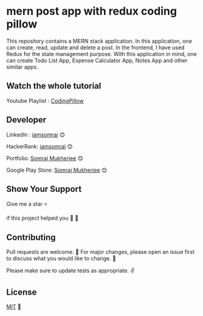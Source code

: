 # mern post app with redux coding pillow

This repository contains a MERN stack application. In this application, one can create, read, update and delete a post. In the frontend, I have used Redux for the state management purpose. With this application in mind, one can create Todo List App, Expense Calculator App, Notes App and other similar apps.

## Watch the whole tutorial

Youtube Playlist : [CodingPillow](https://bit.ly/31CZaQZ)

## Developer

LinkedIn : [iamsomraj](https://www.linkedin.com/in/iamsomraj/) 😊

HackerRank: [iamsomraj](https://www.hackerrank.com/iamsomraj?hr_r=1) 😊

Portfolio: [Somraj Mukherjee](https://iamsomraj.github.io/) 😊

Google Play Store: [Somraj Mukherjee](https://play.google.com/store/apps/developer?id=Somraj+Mukherjee) 😊

## Show Your Support

Give me a star ⭐

if this project helped you 👦 👧

## Contributing

Pull requests are welcome. 🤝 For major changes, please open an issue first to discuss what you would like to change. 🙏

Please make sure to update tests as appropriate. ✌

## License

[MIT](https://choosealicense.com/licenses/mit/) 📰
